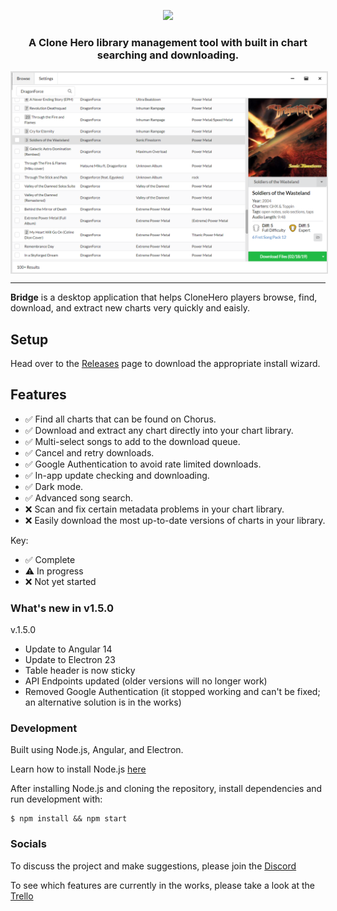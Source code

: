 <p align="center">
  <img src="./src/assets/images/bridge-animation.gif"/>
</p>
<h3 align="center">A Clone Hero library management tool with built in chart searching and downloading.</h3>
<img align="center" style="border: 2px solid #E0E0E0" src="./src/assets/images/example.png"/>
<hr>

**Bridge** is a desktop application that helps CloneHero players browse, find, download, and extract new charts very quickly and eaisly.

## Setup

Head over to the [Releases](https://github.com/Geomitron/Bridge/releases/tag/v1.5.0) page to download the appropriate install wizard.

## Features

- ✅ Find all charts that can be found on Chorus.
- ✅ Download and extract any chart directly into your chart library.
- ✅ Multi-select songs to add to the download queue.
- ✅ Cancel and retry downloads.
- ✅ Google Authentication to avoid rate limited downloads.
- ✅ In-app update checking and downloading.
- ✅ Dark mode.
- ✅ Advanced song search.
- ❌ Scan and fix certain metadata problems in your chart library.
- ❌ Easily download the most up-to-date versions of charts in your library.

Key:

- ✅ Complete
- ⚠️ In progress
- ❌ Not yet started

### What's new in v1.5.0

v.1.5.0

- Update to Angular 14
- Update to Electron 23
- Table header is now sticky
- API Endpoints updated (older versions will no longer work)
- Removed Google Authentication (it stopped working and can't be fixed; an alternative solution is in the works)

### Development

Built using Node.js, Angular, and Electron.

Learn how to install Node.js [here](https://nodejs.dev/en/download/)

After installing Node.js and cloning the repository, install dependencies and run development with:

```
$ npm install && npm start
```

### Socials

To discuss the project and make suggestions, please join the [Discord](https://discord.gg/cqaUXGm)

To see which features are currently in the works, please take a look at the [Trello](https://trello.com/b/lz8MvNhF/bridge)